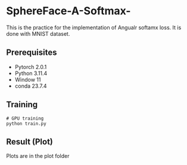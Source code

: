 # SphereFace-A-Softmax-

This is the practice for the implementation of Angualr softamx loss. It is done with MNIST dataset.

## Prerequisites
- Pytorch 2.0.1
- Python 3.11.4
- Window 11
- conda 23.7.4

## Training
```
# GPU training
python train.py
```

## Result (Plot)

Plots are in the plot folder

